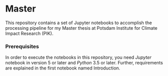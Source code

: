 # Master
This repository contains a set of Jupyter notebooks to accomplish
the processing pipeline for my Master thesis at Potsdam Institute
for Climate Impact Research (PIK). 
### Prerequisites
In order to execute the notebooks in this repository, you need 
*Jupyter* notebook in version 5 or later and *Python* 3.5 or later.
Further, requirements are explained in the first notebook named
Introduction.
